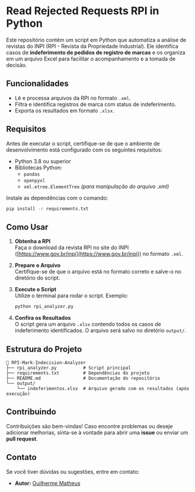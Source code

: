 # Read Rejected Requests RPI in Python

Este repositório contém um script em Python que automatiza a análise de revistas do INPI (RPI - Revista da Propriedade Industrial). Ele identifica casos de **indeferimento de pedidos de registro de marcas** e os organiza em um arquivo Excel para facilitar o acompanhamento e a tomada de decisão.

## Funcionalidades

- Lê e processa arquivos da RPI no formato `.xml`.
- Filtra e identifica registros de marca com status de indeferimento.
- Exporta os resultados em formato `.xlsx`.

## Requisitos

Antes de executar o script, certifique-se de que o ambiente de desenvolvimento está configurado com os seguintes requisitos:

- Python 3.8 ou superior
- Bibliotecas Python:
  - `pandas`
  - `openpyxl`
  - `xml.etree.ElementTree` *(para manipulação do arquivo .xml)*

Instale as dependências com o comando:

```bash
pip install -r requirements.txt
```

## Como Usar

1. **Obtenha a RPI**  
   Faça o download da revista RPI no site do INPI ([https://www.gov.br/inpi](https://www.gov.br/inpi)) no formato `.xml`.

2. **Prepare o Arquivo**  
   Certifique-se de que o arquivo está no formato correto e salve-o no diretório do script.

3. **Execute o Script**  
   Utilize o terminal para rodar o script. Exemplo:

   ```bash
   python rpi_analyzer.py
   ```

4. **Confira os Resultados**  
   O script gera um arquivo `.xlsx` contendo todos os casos de indeferimento identificados. O arquivo será salvo no diretório `output/`.

## Estrutura do Projeto

```
📂 RPI-Mark-Indecision-Analyzer
├── rpi_analyzer.py          # Script principal
├── requirements.txt         # Dependências do projeto
├── README.md                # Documentação do repositório
└── output/
    └── indeferimentos.xlsx  # Arquivo gerado com os resultados (após execução)
```

## Contribuindo

Contribuições são bem-vindas! Caso encontre problemas ou deseje adicionar melhorias, sinta-se à vontade para abrir uma **issue** ou enviar um **pull request**.


## Contato

Se você tiver dúvidas ou sugestões, entre em contato:

- **Autor:** [Guilherme Matheus](https://www.linkedin.com/in/gmmoraissouza/)
